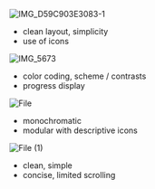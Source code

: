 ![IMG_D59C903E3083-1](https://user-images.githubusercontent.com/64617435/101286394-837cea80-37a7-11eb-849d-9ec7907c1698.jpeg)

- clean layout, simplicity
- use of icons

![IMG_5673](https://user-images.githubusercontent.com/64617435/101286402-8e377f80-37a7-11eb-8938-9b88390ade56.PNG)

- color coding, scheme / contrasts
- progress display

![File](https://user-images.githubusercontent.com/64617223/101286793-cfc92a00-37a9-11eb-8987-0a07ca81a326.jpg)

- monochromatic
- modular with descriptive icons

![File (1)](https://user-images.githubusercontent.com/64617223/101286800-d657a180-37a9-11eb-8edc-80fd00c342e0.jpg)

- clean, simple
- concise, limited scrolling
